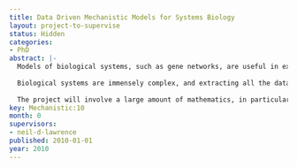```yaml
---
title: Data Driven Mechanistic Models for Systems Biology
layout: project-to-supervise
status: Hidden
categories:
- PhD
abstract: |-
  Models of biological systems, such as gene networks, are useful in extracting meaning from quantitative data obtained from specific biological systems. In this PhD proposal we are interested in how things actually work in real observable biological systems. To do this we will make use of machine learning to infer mechanistic models biological systems.
  
  Biological systems are immensely complex, and extracting all the data necessary to characterize the system is often impossible. It is therefore important to exploit other sources of information when modelling biological systems. Once such source of information is “mechanistic models”. These are models of the underlying physical properties of the system. In this project we will ensure that such physical models can be easily combined with data driven machine learning approaches, aiming to obtain the best of both worlds: mechanistic modelling and data driven machine learning models.
  
  The project will involve a large amount of mathematics, in particular advanced linear algebra and calculus.
key: Mechanistic:10
month: 0
supervisors:
- neil-d-lawrence
published: 2010-01-01
year: 2010
---
```

